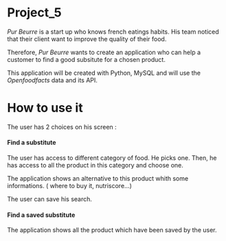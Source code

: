 # Project_5

*Pur Beurre* is a start up who knows french eatings habits. His team noticed that their client want to improve the quality of their food.

 Therefore, *Pur Beurre* wants to create an application who can help a customer to find a good subsitute for a chosen product.
 
 This application will be created with Python, MySQL and will use the *Openfoodfacts* data and its API.
 
 # How to use it
 
 The user has 2 choices on his screen :
 
#### Find a substitute

The user has access to different category of food. He picks one. Then, he has access to all the product in this category and choose one.

The application shows an alternative to this product whith some informations. ( where to buy it, nutriscore...)

The user can save his search.

#### Find a saved substitute
 
 The application shows all the product which have been saved by the user.
 
 
 
